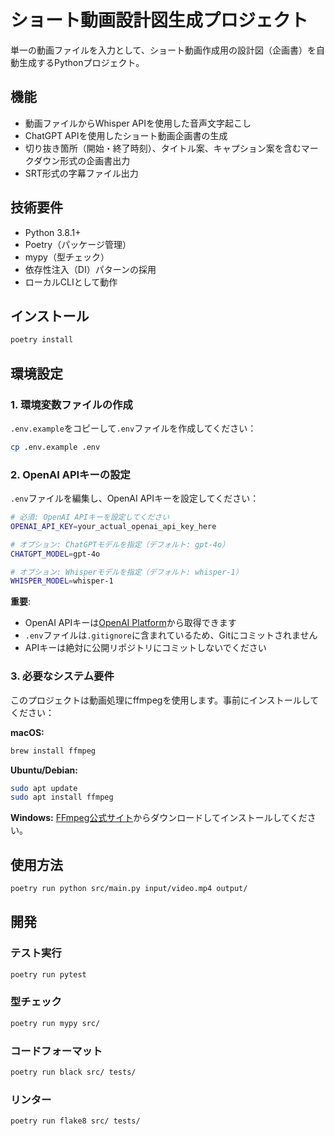 # ショート動画設計図生成プロジェクト

単一の動画ファイルを入力として、ショート動画作成用の設計図（企画書）を自動生成するPythonプロジェクト。

## 機能

- 動画ファイルからWhisper APIを使用した音声文字起こし
- ChatGPT APIを使用したショート動画企画書の生成
- 切り抜き箇所（開始・終了時刻）、タイトル案、キャプション案を含むマークダウン形式の企画書出力
- SRT形式の字幕ファイル出力

## 技術要件

- Python 3.8.1+
- Poetry（パッケージ管理）
- mypy（型チェック）
- 依存性注入（DI）パターンの採用
- ローカルCLIとして動作

## インストール

```bash
poetry install
```

## 環境設定

### 1. 環境変数ファイルの作成

`.env.example`をコピーして`.env`ファイルを作成してください：

```bash
cp .env.example .env
```

### 2. OpenAI APIキーの設定

`.env`ファイルを編集し、OpenAI APIキーを設定してください：

```bash
# 必須: OpenAI APIキーを設定してください
OPENAI_API_KEY=your_actual_openai_api_key_here

# オプション: ChatGPTモデルを指定（デフォルト: gpt-4o）
CHATGPT_MODEL=gpt-4o

# オプション: Whisperモデルを指定（デフォルト: whisper-1）
WHISPER_MODEL=whisper-1
```

**重要**:
- OpenAI APIキーは[OpenAI Platform](https://platform.openai.com/api-keys)から取得できます
- `.env`ファイルは`.gitignore`に含まれているため、Gitにコミットされません
- APIキーは絶対に公開リポジトリにコミットしないでください

### 3. 必要なシステム要件

このプロジェクトは動画処理にffmpegを使用します。事前にインストールしてください：

**macOS:**
```bash
brew install ffmpeg
```

**Ubuntu/Debian:**
```bash
sudo apt update
sudo apt install ffmpeg
```

**Windows:**
[FFmpeg公式サイト](https://ffmpeg.org/download.html)からダウンロードしてインストールしてください。

## 使用方法

```bash
poetry run python src/main.py input/video.mp4 output/
```

## 開発

### テスト実行

```bash
poetry run pytest
```

### 型チェック

```bash
poetry run mypy src/
```

### コードフォーマット

```bash
poetry run black src/ tests/
```

### リンター

```bash
poetry run flake8 src/ tests/

